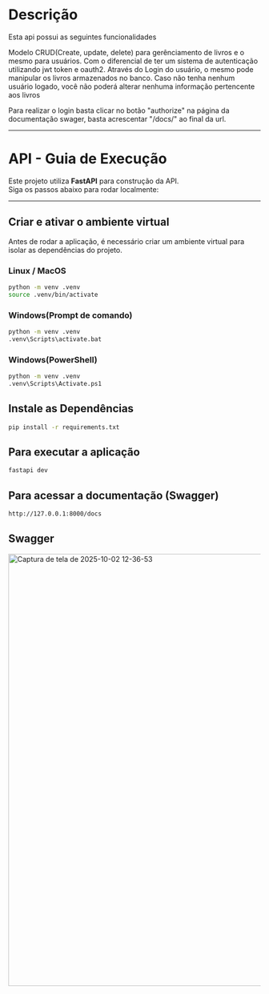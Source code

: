 # Descrição
Esta api possui as seguintes funcionalidades

Modelo CRUD(Create, update, delete) para gerênciamento de livros e o mesmo para usuários.
Com o diferencial de ter um sistema de autenticação utilizando jwt token e oauth2.
Através do Login do usuário, o mesmo pode manipular os livros armazenados no banco.
Caso não tenha nenhum usuário logado, você não poderá alterar nenhuma informação pertencente aos livros

Para realizar o login basta clicar no botão "authorize" na página da documentação swager, basta acrescentar "/docs/" ao final da url.

---

# API - Guia de Execução

Este projeto utiliza **FastAPI** para construção da API.  
Siga os passos abaixo para rodar localmente:

---

##  Criar e ativar o ambiente virtual

Antes de rodar a aplicação, é necessário criar um ambiente virtual para isolar as dependências do projeto.

### Linux / MacOS
```bash
python -m venv .venv
source .venv/bin/activate
```

### Windows(Prompt de comando)
```bash
python -m venv .venv
.venv\Scripts\activate.bat
```
### Windows(PowerShell)
```bash
python -m venv .venv
.venv\Scripts\Activate.ps1
```
## Instale as Dependências
```bash
pip install -r requirements.txt
```
## Para executar a aplicação
```bash
fastapi dev
```
## Para acessar a documentação (Swagger)
```bash
http://127.0.0.1:8000/docs
```
## Swagger
<img width="1505" height="864" alt="Captura de tela de 2025-10-02 12-36-53" src="https://github.com/user-attachments/assets/1ea6b34c-2c97-4671-b45c-16c5bd450735" />



